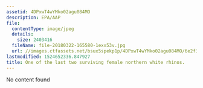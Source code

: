 ```yaml
---
assetid: 4DPxwT4wYMko02agu084MO
description: EPA/AAP
file:
  contentType: image/jpeg
  details:
    size: 2403416
  fileName: file-20180322-165580-1exx53v.jpg
  url: //images.ctfassets.net/bsux5spekp1p/4DPxwT4wYMko02agu084MO/6e2f34baba767622c9be1f85555d2800/file-20180322-165580-1exx53v.jpg
lastmodified: 1524652336.847927
title: One of the last two surviving female northern white rhinos.
---
```

No content found